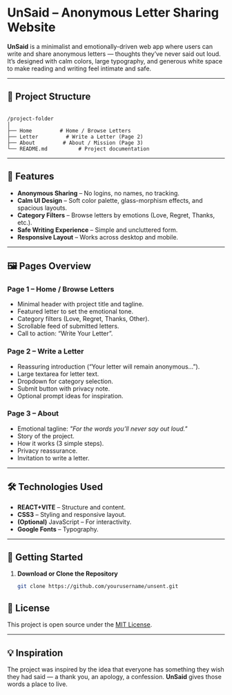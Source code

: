 


# UnSaid – Anonymous Letter Sharing Website

**UnSaid** is a minimalist and emotionally-driven web app where users can write and share anonymous letters — thoughts they’ve never said out loud.  
It’s designed with calm colors, large typography, and generous white space to make reading and writing feel intimate and safe.

---

## 📂 Project Structure

```

/project-folder
│
├── Home         # Home / Browse Letters
├── Letter         # Write a Letter (Page 2)
├── About         # About / Mission (Page 3)
└── README.md          # Project documentation

````

---

## 🌟 Features

- **Anonymous Sharing** – No logins, no names, no tracking.
- **Calm UI Design** – Soft color palette, glass-morphism effects, and spacious layouts.
- **Category Filters** – Browse letters by emotions (Love, Regret, Thanks, etc.).
- **Safe Writing Experience** – Simple and uncluttered form.
- **Responsive Layout** – Works across desktop and mobile.

---

## 🖼️ Pages Overview

### **Page 1 – Home / Browse Letters**
- Minimal header with project title and tagline.
- Featured letter to set the emotional tone.
- Category filters (Love, Regret, Thanks, Other).
- Scrollable feed of submitted letters.
- Call to action: “Write Your Letter”.

### **Page 2 – Write a Letter**
- Reassuring introduction (“Your letter will remain anonymous…”).
- Large textarea for letter text.
- Dropdown for category selection.
- Submit button with privacy note.
- Optional prompt ideas for inspiration.

### **Page 3 – About**
- Emotional tagline: *"For the words you’ll never say out loud."*
- Story of the project.
- How it works (3 simple steps).
- Privacy reassurance.
- Invitation to write a letter.

---

## 🛠️ Technologies Used

- **REACT+VITE** – Structure and content.
- **CSS3** – Styling and responsive layout.
- **(Optional)** JavaScript – For interactivity.
- **Google Fonts** – Typography.

---

## 🚀 Getting Started

1. **Download or Clone the Repository**
   ```bash
   git clone https://github.com/yourusername/unsent.git

## 📜 License

This project is open source under the [MIT License](LICENSE).

---

## 💡 Inspiration

The project was inspired by the idea that everyone has something they wish they had said — a thank you, an apology, a confession.
**UnSaid** gives those words a place to live.
